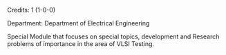 Credits: 1 (1-0-0)

Department: Department of Electrical Engineering

Special Module that focuses on special topics, development and Research problems of importance in the area of VLSI Testing.